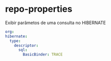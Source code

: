 # repo-properties

Exibir parâmetos de uma consulta no HIBERNATE
```yaml
org:
hibernate:
  type:
    descriptor:
      sql:
        BasicBinder: TRACE
```
